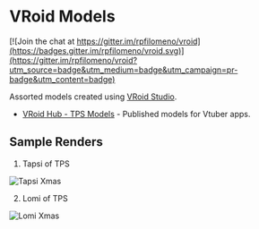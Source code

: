 VRoid Models
============

[![Join the chat at https://gitter.im/rpfilomeno/vroid](https://badges.gitter.im/rpfilomeno/vroid.svg)](https://gitter.im/rpfilomeno/vroid?utm_source=badge&utm_medium=badge&utm_campaign=pr-badge&utm_content=badge)

Assorted models created using [VRoid Studio](https://vroid.com/en/studio).

* [VRoid Hub - TPS Models](https://hub.vroid.com/en/characters/2056041647174037182) - Published models for Vtuber apps.

Sample Renders
--------------

1. Tapsi of TPS

![Tapsi Xmas](https://github.com/rpfilomeno/vroid/blob/master/renders/tapsi-xmas.png?raw=true)

2. Lomi of TPS

![Lomi Xmas](https://github.com/rpfilomeno/vroid/blob/master/renders/lomi-xmas.png?raw=true)
